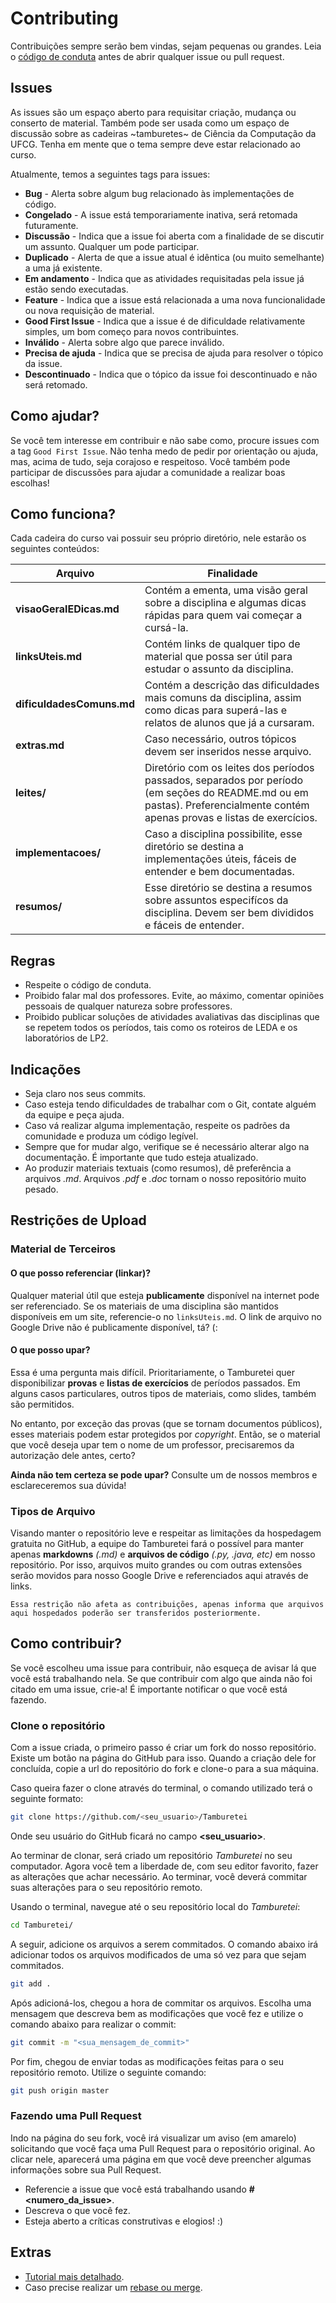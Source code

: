 # Contributing

Contribuições sempre serão bem vindas, sejam pequenas ou grandes. Leia o [código de conduta](https://github.com/OpenDevUFCG/Tamburetei/blob/master/CODE_OF_CONDUCT.md) antes de abrir qualquer issue ou pull request.

## Issues

As issues são um espaço aberto para requisitar criação, mudança ou conserto de material. Também pode ser usada como um espaço de discussão sobre as cadeiras ~tamburetes~ de Ciência da Computação da UFCG. Tenha em mente que o tema sempre deve estar relacionado ao curso.

Atualmente, temos a seguintes tags para issues:

- **Bug** - Alerta sobre algum bug relacionado às implementações de código.
- **Congelado** - A issue está temporariamente inativa, será retomada futuramente.
- **Discussão** - Indica que a issue foi aberta com a finalidade de se discutir um assunto. Qualquer um pode participar.
- **Duplicado** - Alerta de que a issue atual é idêntica (ou muito semelhante) a uma já existente.
- **Em andamento** - Indica que as atividades requisitadas pela issue já estão sendo executadas.
- **Feature** - Indica que a issue está relacionada a uma nova funcionalidade ou nova requisição de material.
- **Good First Issue** - Indica que a issue é de dificuldade relativamente simples, um bom começo para novos contribuintes.
- **Inválido** - Alerta sobre algo que parece inválido.
- **Precisa de ajuda** - Indica que se precisa de ajuda para resolver o tópico da issue.
- **Descontinuado** - Indica que o tópico da issue foi descontinuado e não será retomado.

## Como ajudar?

Se você tem interesse em contribuir e não sabe como, procure issues com a tag `Good First Issue`. Não tenha medo de pedir por orientação ou ajuda, mas, acima de tudo, seja corajoso e respeitoso. Você também pode participar de discussões para ajudar a comunidade a realizar boas escolhas!

## Como funciona?

Cada cadeira do curso vai possuir seu próprio diretório, nele estarão os seguintes conteúdos:

Arquivo | Finalidade
------- | -----------
**visaoGeralEDicas.md** | Contém a ementa, uma visão geral sobre a disciplina e algumas dicas rápidas para quem vai começar a cursá-la.
**linksUteis.md** | Contém links de qualquer tipo de material que possa ser útil para estudar o assunto da disciplina.
**dificuldadesComuns.md** | Contém a descrição das dificuldades mais comuns da disciplina, assim como dicas para superá-las e relatos de alunos que já a cursaram.
**extras.md** | Caso necessário, outros tópicos devem ser inseridos nesse arquivo.
**leites/** | Diretório com os leites dos períodos passados, separados por período (em seções do README.md ou em pastas). Preferencialmente contém apenas provas e listas de exercícios.
**implementacoes/** | Caso a disciplina possibilite, esse diretório se destina a implementações úteis, fáceis de entender e bem documentadas.
**resumos/** | Esse diretório se destina a resumos sobre assuntos especifícos da disciplina. Devem ser bem divididos e fáceis de entender.

## Regras
- Respeite o código de conduta.
- Proibido falar mal dos professores. Evite, ao máximo, comentar opiniões pessoais de qualquer natureza sobre professores.
- Proibido publicar soluções de atividades avaliativas das disciplinas que se repetem todos os períodos, tais como os roteiros de LEDA e os laboratórios de LP2.

## Indicações

- Seja claro nos seus commits.
- Caso esteja tendo dificuldades de trabalhar com o Git, contate alguém da equipe e peça ajuda. 
- Caso vá realizar alguma implementação, respeite os padrões da comunidade e produza um código legível.
- Sempre que for mudar algo, verifique se é necessário alterar algo na documentação. É importante que tudo esteja atualizado.
- Ao produzir materiais textuais (como resumos), dê preferência a arquivos *.md*. Arquivos *.pdf* e *.doc* tornam o nosso repositório muito pesado.

## Restrições de Upload

### Material de Terceiros

#### O que posso referenciar (linkar)?

Qualquer material útil que esteja **publicamente** disponível na internet pode ser referenciado. Se os materiais de uma disciplina são mantidos disponíveis em um site, referencie-o no `linksUteis.md`.
O link de arquivo no Google Drive não é publicamente disponível, tá? (:

#### O que posso upar?

Essa é uma pergunta mais difícil. Prioritariamente, o Tamburetei quer disponibilizar **provas** e **listas de exercícios** de períodos passados. Em alguns casos particulares, outros tipos de materiais, como slides, também são permitidos.

No entanto, por exceção das provas (que se tornam documentos públicos), esses materiais podem estar protegidos por *copyright*. Então, se o material que você deseja upar tem o nome de um professor, precisaremos da autorização dele antes, certo?

**Ainda não tem certeza se pode upar?** Consulte um de nossos membros e esclareceremos sua dúvida!

### Tipos de Arquivo

Visando manter o repositório leve e respeitar as limitações da hospedagem gratuita no GitHub, a equipe do Tamburetei fará o possível para manter apenas **markdowns** *(.md)* e **arquivos de código** *(.py, .java, etc)* em nosso repositório. Por isso, arquivos muito grandes ou com outras extensões serão movidos para nosso Google Drive e referenciados aqui através de links.

`Essa restrição não afeta as contribuições, apenas informa que arquivos aqui hospedados poderão ser transferidos posteriormente.`


## Como contribuir?

Se você escolheu uma issue para contribuir, não esqueça de avisar lá que você está trabalhando nela. Se que contribuir com algo que ainda não foi citado em uma issue, crie-a! É importante notificar o que você está fazendo.

### Clone o repositório

Com a issue criada, o primeiro passo é criar um fork do nosso repositório. Existe um botão na página do GitHub para isso. Quando a criação dele for concluída, copie a url do repositório do fork e clone-o para a sua máquina. 

Caso queira fazer o clone através do terminal, o comando utilizado terá o seguinte formato:
```sh
git clone https://github.com/<seu_usuario>/Tamburetei
```

Onde seu usuário do GitHub ficará no campo **<seu_usuario>**.

Ao terminar de clonar, será criado um repositório *Tamburetei* no seu computador. Agora você tem a liberdade de, com seu editor favorito, fazer as alterações que achar necessário. Ao terminar, você deverá commitar suas alterações para o seu repositório remoto.

Usando o terminal, navegue até o seu repositório local do *Tamburetei*:
```sh
cd Tamburetei/
```

A seguir, adicione os arquivos a serem commitados. O comando abaixo irá adicionar todos os arquivos modificados de uma só vez para que sejam commitados.
```sh
git add . 
```

Após adicioná-los, chegou a hora de commitar os arquivos. Escolha uma mensagem que descreva bem as modificações que você fez e utilize o comando abaixo para realizar o commit:
```sh
git commit -m "<sua_mensagem_de_commit>"
```

Por fim, chegou de enviar todas as modificações feitas para o seu repositório remoto. Utilize o seguinte comando:
```sh
git push origin master
```

### Fazendo uma Pull Request

Indo na página do seu fork, você irá visualizar um aviso (em amarelo) solicitando que você faça uma Pull Request para o repositório original. Ao clicar nele, aparecerá uma página em que você deve preencher algumas informações sobre sua Pull Request.

- Referencie a issue que você está trabalhando usando **#<numero_da_issue>**.
- Descreva o que você fez.
- Esteja aberto a críticas construtivas e elogios! :)


## Extras

- [Tutorial mais detalhado](https://blog.da2k.com.br/2015/02/04/git-e-github-do-clone-ao-pull-request/).
- Caso precise realizar um [rebase ou merge](https://gist.github.com/ravibhure/a7e0918ff4937c9ea1c456698dcd58aa).
